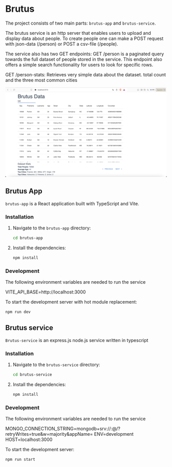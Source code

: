 # Brutus

The project consists of two main parts: `brutus-app` and `brutus-service`.

The brutus service is an http server that enables users to upload and display data about people. To create people one can make a POST request with json-data (/person) or POST a csv-file (/people).

The service also has two GET endpoints:
GET /person is a paginated query towards the full dataset of people stored in the service. This endpoint also offers a simple search functionality for users to look for specific rows.

GET /person-stats:
Retrieves very simple data about the dataset. total count and the three most common cities

![alt text](image.png)

## Brutus App

`brutus-app` is a React application built with TypeScript and Vite.

### Installation

1. Navigate to the `brutus-app` directory:

   ```sh
   cd brutus-app
   ```

2. Install the dependencies:

   ```sh
   npm install
   ```

### Development

The following environment variables are needed to run the service

VITE_API_BASE=http://localhost:3000

To start the development server with hot module replacement:

```sh
npm run dev
```

## Brutus service

`Brutus-service` is an express.js node.js service written in typescript

### Installation

1. Navigate to the `brutus-service` directory:

   ```sh
   cd brutus-service
   ```

2. Install the dependencies:

   ```sh
   npm install
   ```

### Development

The following environment variables are needed to run the service

MONGO_CONNECTION_STRING=mongodb+srv://<user>:<password>@<cluster-url>/?retryWrites=true&w=majority&appName=<cluster-name>
ENV=development
HOST=localhost:3000

To start the development server:

```sh
npm run start
```
